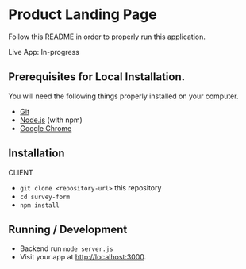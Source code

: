 # Product Landing Page

Follow this README in order to properly run this application.

Live App: In-progress

## Prerequisites for Local Installation.

You will need the following things properly installed on your computer.

* [Git](https://git-scm.com/)
* [Node.js](https://nodejs.org/) (with npm)
* [Google Chrome](https://google.com/chrome/)

## Installation
CLIENT
* `git clone <repository-url>` this repository
* `cd survey-form`
* `npm install`


## Running / Development
* Backend run `node server.js`
* Visit your app at [http://localhost:3000](http://localhost:3000).
